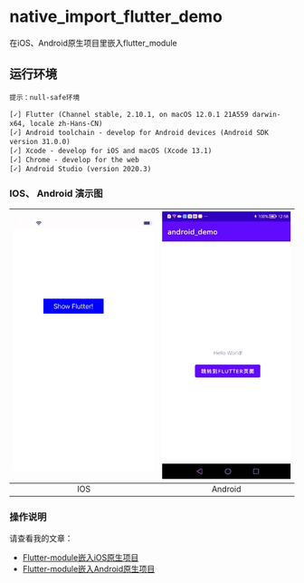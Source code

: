 # native_import_flutter_demo
在iOS、Android原生项目里嵌入flutter_module
## 运行环境
`提示：null-safe环境`
```
[✓] Flutter (Channel stable, 2.10.1, on macOS 12.0.1 21A559 darwin-x64, locale zh-Hans-CN)
[✓] Android toolchain - develop for Android devices (Android SDK version 31.0.0)
[✓] Xcode - develop for iOS and macOS (Xcode 13.1)
[✓] Chrome - develop for the web
[✓] Android Studio (version 2020.3)

```
### IOS、 Android 演示图
|![1](https://github.com/dushiling/project_image/blob/main/native_import_flutter_demo/ios.gif)|![2](https://github.com/dushiling/project_image/blob/main/native_import_flutter_demo/android.gif)|
| :--: | :--: |
|IOS|Android|

### 操作说明
请查看我的文章：
- [Flutter-module嵌入iOS原生项目](https://www.jianshu.com/writer#/notebooks/10142736/notes/98700799)
- [Flutter-module嵌入Android原生项目](https://www.jianshu.com/writer#/notebooks/10142736/notes/98702613)